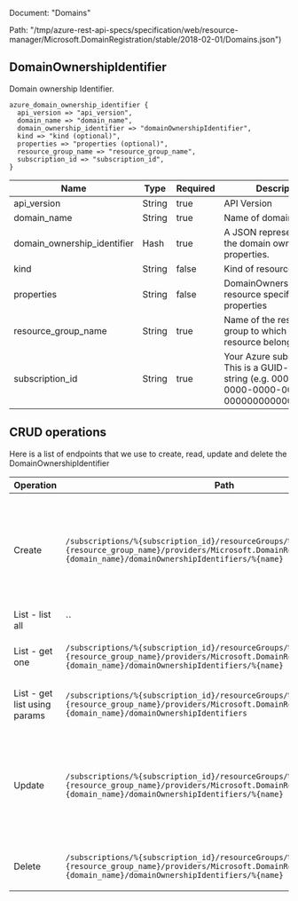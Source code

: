 Document: "Domains"


Path: "/tmp/azure-rest-api-specs/specification/web/resource-manager/Microsoft.DomainRegistration/stable/2018-02-01/Domains.json")

## DomainOwnershipIdentifier

Domain ownership Identifier.

```puppet
azure_domain_ownership_identifier {
  api_version => "api_version",
  domain_name => "domain_name",
  domain_ownership_identifier => "domainOwnershipIdentifier",
  kind => "kind (optional)",
  properties => "properties (optional)",
  resource_group_name => "resource_group_name",
  subscription_id => "subscription_id",
}
```

| Name        | Type           | Required       | Description       |
| ------------- | ------------- | ------------- | ------------- |
|api_version | String | true | API Version |
|domain_name | String | true | Name of domain. |
|domain_ownership_identifier | Hash | true | A JSON representation of the domain ownership properties. |
|kind | String | false | Kind of resource. |
|properties | String | false | DomainOwnershipIdentifier resource specific properties |
|resource_group_name | String | true | Name of the resource group to which the resource belongs. |
|subscription_id | String | true | Your Azure subscription ID. This is a GUID-formatted string (e.g. 00000000-0000-0000-0000-000000000000). |



## CRUD operations

Here is a list of endpoints that we use to create, read, update and delete the DomainOwnershipIdentifier

| Operation | Path | Verb | Description | OperationID |
| ------------- | ------------- | ------------- | ------------- | ------------- |
|Create|`/subscriptions/%{subscription_id}/resourceGroups/%{resource_group_name}/providers/Microsoft.DomainRegistration/domains/%{domain_name}/domainOwnershipIdentifiers/%{name}`|Put|Creates an ownership identifier for a domain or updates identifier details for an existing identifer|Domains_CreateOrUpdateOwnershipIdentifier|
|List - list all|``||||
|List - get one|`/subscriptions/%{subscription_id}/resourceGroups/%{resource_group_name}/providers/Microsoft.DomainRegistration/domains/%{domain_name}/domainOwnershipIdentifiers/%{name}`|Get|Get ownership identifier for domain|Domains_GetOwnershipIdentifier|
|List - get list using params|`/subscriptions/%{subscription_id}/resourceGroups/%{resource_group_name}/providers/Microsoft.DomainRegistration/domains/%{domain_name}/domainOwnershipIdentifiers`|Get|Lists domain ownership identifiers.|Domains_ListOwnershipIdentifiers|
|Update|`/subscriptions/%{subscription_id}/resourceGroups/%{resource_group_name}/providers/Microsoft.DomainRegistration/domains/%{domain_name}/domainOwnershipIdentifiers/%{name}`|Put|Creates an ownership identifier for a domain or updates identifier details for an existing identifer|Domains_CreateOrUpdateOwnershipIdentifier|
|Delete|`/subscriptions/%{subscription_id}/resourceGroups/%{resource_group_name}/providers/Microsoft.DomainRegistration/domains/%{domain_name}/domainOwnershipIdentifiers/%{name}`|Delete|Delete ownership identifier for domain|Domains_DeleteOwnershipIdentifier|
